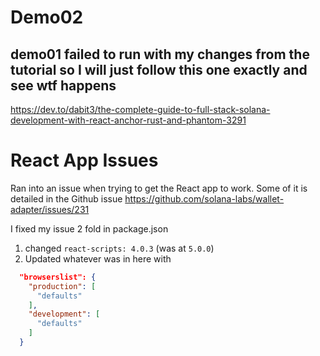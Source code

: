 # Demo02
## demo01 failed to run with my changes from the tutorial so I will just follow this one exactly and see wtf happens

https://dev.to/dabit3/the-complete-guide-to-full-stack-solana-development-with-react-anchor-rust-and-phantom-3291

# React App Issues
Ran into an issue when trying to get the React app to work. Some of it is detailed in the Github issue
https://github.com/solana-labs/wallet-adapter/issues/231

I fixed my issue 2 fold in package.json

1. changed `react-scripts: 4.0.3` (was at `5.0.0`)
2. Updated whatever was in here with
``` json
  "browserslist": {
    "production": [
      "defaults"
    ],
    "development": [
      "defaults"
    ]
  }
```


